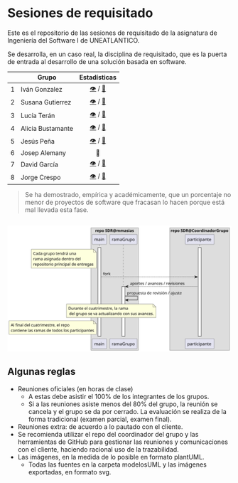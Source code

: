 # Sesiones de requisitado

Este es el repositorio de las sesiones de requisitado de la asignatura de Ingeniería del Software I de UNEATLANTICO.

Se desarrolla, en un caso real, la disciplina de requisitado, que es la puerta de entrada al desarrollo de una solución basada en software. 

<div align=center>

| |Grupo|Estadísticas|
|-|-|:-:|
1|Iván Gonzalez|[👁️](https://github.com/celiabecerril/24-25-IdSw1-SDR/graphs/contributors) / [📒](https://github.com/celiabecerril/24-25-IdSw1-SDR)
2|Susana Gutierrez|[👁️](https://github.com/DavidGarciaCosta/24-25-IdSw1-SDR/graphs/contributors) / [📒](https://github.com/DavidGarciaCosta/24-25-IdSw1-SDR)
3|Lucía Terán|[👁️](https://github.com/Dievex/24-25-IdSw1-SDR/graphs/contributors) / [📒](https://github.com/Dievex/24-25-IdSw1-SDR)
4|Alicia Bustamante|[👁️](https://github.com/TheMoys/24-25-IdSw1-SDR/graphs/contributors) / [📒](https://github.com/TheMoys/24-25-IdSw1-SDR)
5|Jesús Peña|[👁️](https://github.com/0xJVR/24-25-IdSw1-SDR/graphs/contributors) / [📒](https://github.com/0xJVR/24-25-IdSw1-SDR)
6|Josep Alemany|🚩
7|David García|[👁️](https://github.com/ikercelaya/24-25-IdSw1-SDR/graphs/contributors) / [📒](https://github.com/ikercelaya/24-25-IdSw1-SDR)
8|Jorge Crespo|[👁️](https://github.com/natiicruuz/24-25-IdSw1-SDR/graphs/contributors) / [📒](https://github.com/natiicruuz/24-25-IdSw1-SDR)

</div>

> Se ha demostrado, empírica y académicamente, que un porcentaje no menor de proyectos de software que fracasan lo hacen porque está mal llevada esta fase.

<div align=center>

||
|-|
![](/images/modelosUML/modelosUML/trabajoRepos.svg)

</div>

## Algunas reglas

- Reuniones oficiales (en horas de clase)
  - A estas debe asistir el 100% de los integrantes de los grupos.
  - Si a las reuniones asiste menos del 80% del grupo, la reunión se cancela y el grupo se da por cerrado. La evaluación se realiza de la forma tradicional (examen parcial, examen final).
- Reuniones extra: de acuerdo a lo pautado con el cliente.
- Se recomienda utilizar el repo del coordinador del grupo y las herramientas de GitHub para gestionar las reuniones y comunicaciones con el cliente, haciendo racional uso de la trazabilidad.
- Las imágenes, en la medida de lo posible en formato plantUML. 
  - Todas las fuentes en la carpeta modelosUML y las imágenes exportadas, en formato svg.
